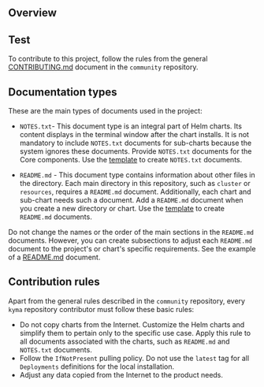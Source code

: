 ## Overview
## Test
To contribute to this project, follow the rules from the general [CONTRIBUTING.md](https://github.com/kyma-project/community/blob/master/CONTRIBUTING.md) document in the `community` repository.

## Documentation types

These are the main types of documents used in the project:

* `NOTES.txt`- This document type is an integral part of Helm charts. Its content displays in the terminal window after the chart installs. It is not mandatory to include `NOTES.txt` documents for sub-charts because the system ignores these documents. Provide `NOTES.txt` documents for the Core components. Use the [template](https://github.com/kyma-project/community/blob/master/guidelines/templates/resources/NOTES.txt) to create `NOTES.txt` documents.

* `README.md` - This document type contains information about other files in the directory. Each main directory in this repository, such as `cluster` or `resources`, requires a `README.md` document. Additionally, each chart and sub-chart needs such a document. Add a `README.md` document when you create a new directory or chart. Use the [template](https://github.com/kyma-project/community//blob/master/guidelines/templates/resources/chart_README.md) to create `README.md` documents.

Do not change the names or the order of the main sections in the `README.md` documents. However, you can create subsections to adjust each `README.md` document to the project's or chart's specific requirements. See the example of a [README.md](resources/core/README.md) document.

## Contribution rules

Apart from the general rules described in the `community` repository, every `kyma` repository contributor must follow these basic rules:

* Do not copy charts from the Internet. Customize the Helm charts and simplify them to pertain only to the specific use case. Apply this rule to all documents associated with the charts, such as `README.md` and `NOTES.txt` documents.
* Follow the `IfNotPresent` pulling policy. Do not use the `latest` tag for all `Deployments` definitions for the local installation.
* Adjust any data copied from the Internet to the product needs.
